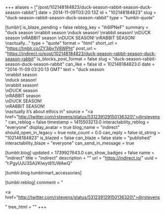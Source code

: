 +++
aliases = ["/post/102148184823/duck-season-rabbit-season-duck-season-rabbit"]
date = 2014-11-09T03:20:13Z
id = "102148184823"
slug = "duck-season-rabbit-season-duck-season-rabbit"
type = "tumblr-quote"

[tumblr]
is_blaze_pending = false
reblog_key = "ih6IPNeF"
summary = "duck season \nrabbit season \nduck season! \nrabbit season! \nDUCK season \nRABBIT season \nDUCK SEASON! \nRABBIT SEASON! \nactually..."
type = "quote"
format = "html"
short_url = "https://tmblr.co/ZY3jby1V8WPht"
post_url = "https://indirect.io/post/102148184823/duck-season-rabbit-season-duck-season-rabbit"
is_blocks_post_format = false
slug = "duck-season-rabbit-season-duck-season-rabbit"
can_like = false
id = 102148184823.0
date = "2014-11-09 03:20:13 GMT"
text = "duck season<br/>\nrabbit season<br/>\nduck season!<br/>\nrabbit season!<br/>\nDUCK season<br/>\nRABBIT season<br/>\nDUCK SEASON!<br/>\nRABBIT SEASON!<br/>\nactually it’s about ethics in"
source = "<a href=\"http://twitter.com/rstevens/status/531239129150136320\">@rstevens</a>"
can_reblog = false
timestamp = 1415503213.0
interactability_reblog = "everyone"
display_avatar = true
blog_name = "indirect"
should_open_in_legacy = true
note_count = 0.0
can_reply = false
id_string = "102148184823"
is_blazed = false
can_blaze = false
state = "published"
interactability_blaze = "everyone"
can_send_in_message = true

[tumblr.blog]
updated = 1739927643.0
can_show_badges = false
name = "indirect"
title = "indirect"
description = ""
url = "https://indirect.io/"
uuid = "t:PgyUJU3SA2Klwyt81UWAwQ"

[tumblr.blog.tumblrmart_accessories]

[tumblr.reblog]
comment = "<p><a href=\"http://twitter.com/rstevens/status/531239129150136320\">@rstevens</a></p>"
tree_html = ""
+++

